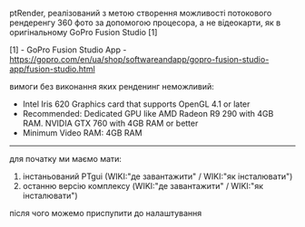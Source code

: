 ptRender, реалізований з метою створення можливості потокового рендеренгу 360 фото за допомогою процесора, а не відеокарти, як в оригінальному GoPro Fusion Studio [1]


[1] - GoPro Fusion Studio App - https://gopro.com/en/ua/shop/softwareandapp/gopro-fusion-studio-app/fusion-studio.html

вимоги без виконання яких ренденинг неможливий:

- Intel Iris 620 Graphics card that supports OpenGL 4.1 or later 
- Recommended: Dedicated GPU like AMD Radeon R9 290 with 4GB RAM. NVIDIA GTX 760 with 4GB RAM or better 
- Minimum Video RAM: 4GB RAM


-----

для початку ми маємо мати:

1) інстаньований PTgui (WIKI:"де завантажити" / WIKI:"як інсталювати") 
2) останню версію комплексу (WIKI:"де завантажити" / WIKI:"як інсталювати")

після чого можемо приспупити до налаштування










